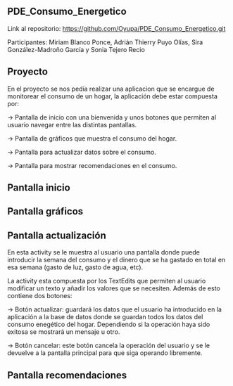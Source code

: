 ## PDE_Consumo_Energetico

Link al repositorio: https://github.com/Oyupa/PDE_Consumo_Energetico.git

Participantes: Miriam Blanco Ponce, Adrián Thierry Puyo Olías, Sira González-Madroño García y Sonia Tejero Recio

## Proyecto 

En el proyecto se nos pedía realizar una aplicacion que se encargue de monitorear el consumo de un hogar, la aplicación debe estar compuesta por: 

  -> Pantalla de inicio con una bienvenida y unos botones que permiten al usuario navegar entre las distintas pantallas.
  
  -> Pantalla de gráficos que muestra el consumo del hogar.
  
  -> Pantalla para actualizar datos sobre el consumo.
  
  -> Pantalla para mostrar recomendaciones en el consumo.

## Pantalla inicio 


## Pantalla gráficos 


## Pantalla actualización

En esta activity se le muestra al usuario una pantalla donde puede introducir la semana del consumo y el dinero que se ha gastado en total en esa semana (gasto de luz, gasto de agua, etc).

La activity esta compuesta por los TextEdits que permiten al usuario modificar un texto y añadir los valores que se necesiten. Además de esto contiene dos botones: 

  -> Botón actualizar: guardará los datos que el usuario ha introducido en la aplicación a la base de datos donde se guardan todos los datos del consumo enegético del hogar. Dependiendo si la operación haya sido exitosa se mostrará un mensaje u otro.
  
  -> Botón cancelar: este botón cancela la operación del usuario y se le devuelve a la pantalla principal para que siga operando libremente.

## Pantalla recomendaciones

